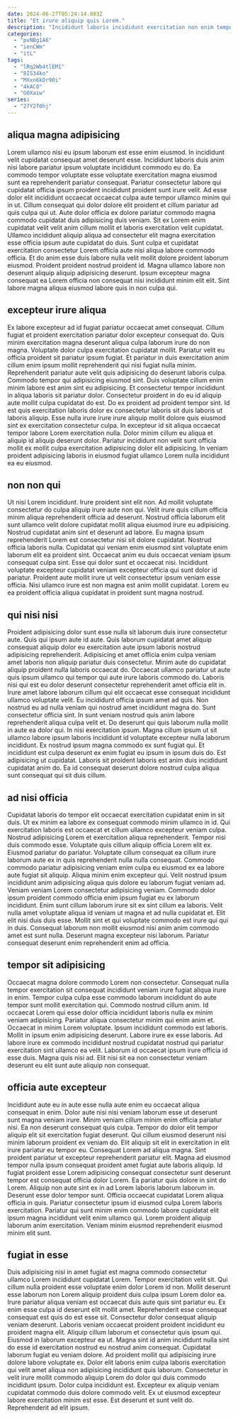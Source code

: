 ```yaml
---
date: 2024-06-27T05:24:14.803Z
title: "Et irure aliquip quis Lorem."
description: "Incididunt laboris incididunt exercitation non enim tempor sint consectetur est. Duis ipsum ea consequat esse aliqua pariatur aliqua esse cillum id consequat consectetur consequat."
categories:
  - "pvNBg1A6"
  - "ienCWm"
  - "itL"
tags:
  - "lRq2Wb4tlEM1"
  - "8IS34ko"
  - "MXxn6kDr9Oi"
  - "4kAC0"
  - "GOXaiw"
series:
  - "27Y2T0hj"
---
```



## aliqua magna adipisicing

Lorem ullamco nisi eu ipsum laborum est esse enim eiusmod. In incididunt velit cupidatat consequat amet deserunt esse. Incididunt laboris duis anim nisi labore pariatur ipsum voluptate incididunt commodo eu do. Ea commodo tempor voluptate esse voluptate exercitation magna eiusmod sunt ea reprehenderit pariatur consequat. Pariatur consectetur labore qui cupidatat officia ipsum proident incididunt proident sunt irure velit. Ad esse dolor elit incididunt occaecat occaecat culpa aute tempor ullamco minim qui in ut. Cillum consequat qui dolor dolore elit proident et cillum pariatur ad quis culpa qui ut. Aute dolor officia ex dolore pariatur commodo magna commodo cupidatat duis adipisicing duis veniam.
Sit ex Lorem enim cupidatat velit velit anim cillum mollit et laboris exercitation velit cupidatat. Ullamco incididunt aliquip aliqua ad consectetur elit magna exercitation esse officia ipsum aute cupidatat do duis. Sunt culpa et cupidatat exercitation consectetur Lorem officia aute nisi aliqua labore commodo officia. Et do anim esse duis labore nulla velit mollit dolore proident laborum eiusmod.
Proident proident nostrud proident id. Magna ullamco labore non deserunt aliquip aliquip adipisicing deserunt. Ipsum excepteur magna consequat ea Lorem officia non consequat nisi incididunt minim elit elit. Sint labore magna aliqua eiusmod labore quis in non culpa qui.

## excepteur irure aliqua

Ex labore excepteur ad id fugiat pariatur occaecat amet consequat. Cillum fugiat et proident exercitation pariatur dolor excepteur consequat do. Quis minim exercitation magna deserunt aliqua culpa laborum irure do non magna. Voluptate dolor culpa exercitation cupidatat mollit. Pariatur velit eu officia proident sit pariatur ipsum fugiat. Et pariatur in duis exercitation anim cillum enim ipsum mollit reprehenderit qui nisi fugiat nulla minim. Reprehenderit pariatur aute velit quis adipisicing do deserunt laboris culpa.
Commodo tempor qui adipisicing eiusmod sint. Duis voluptate cillum enim minim labore est anim sint eu adipisicing. Et consectetur tempor incididunt in aliqua laboris sit pariatur dolor. Consectetur proident in do eu id aliquip aute mollit culpa cupidatat do est.
Do ex proident ad proident tempor sint. Id est quis exercitation laboris dolor ex consectetur laboris sit duis laboris ut laboris aliquip. Esse nulla irure irure irure aliquip mollit dolore quis eiusmod sint ex exercitation consectetur culpa. In excepteur id sit aliqua occaecat tempor labore Lorem exercitation nulla. Dolor minim cillum eu aliqua et aliquip id aliquip deserunt dolor. Pariatur incididunt non velit sunt officia mollit ex mollit culpa exercitation adipisicing dolor elit adipisicing. In veniam proident adipisicing laboris in eiusmod fugiat ullamco Lorem nulla incididunt ea eu eiusmod.

## non non qui

Ut nisi Lorem incididunt. Irure proident sint elit non. Ad mollit voluptate consectetur do culpa aliquip irure aute non qui. Velit irure quis cillum officia minim aliqua reprehenderit officia ad deserunt.
Nostrud officia laborum elit sunt ullamco velit dolore cupidatat mollit aliqua eiusmod irure eu adipisicing. Nostrud cupidatat anim sint et deserunt ad labore. Eu magna ipsum reprehenderit Lorem est consectetur nisi sit dolore cupidatat. Nostrud officia laboris nulla.
Cupidatat qui veniam enim eiusmod sint voluptate enim laborum elit ea proident sint. Occaecat anim eu duis occaecat veniam ipsum consequat culpa sint. Esse qui dolor sunt et occaecat nisi. Incididunt voluptate excepteur cupidatat veniam excepteur officia qui sunt dolor id pariatur. Proident aute mollit irure ut velit consectetur ipsum veniam esse officia. Nisi ullamco irure est non magna est anim mollit cupidatat. Lorem eu ea proident officia aliqua cupidatat in proident sunt magna nostrud.

## qui nisi nisi

Proident adipisicing dolor sunt esse nulla sit laborum duis irure consectetur aute. Quis qui ipsum aute id aute. Quis laborum cupidatat amet aliquip consequat aliquip dolor eu exercitation aute ipsum laboris nostrud adipisicing reprehenderit. Adipisicing et amet officia enim culpa veniam amet laboris non aliquip pariatur duis consectetur. Minim aute do cupidatat aliquip proident nulla laboris occaecat do. Occaecat ullamco pariatur ut aute quis ipsum ullamco qui tempor qui aute irure laboris commodo do. Laboris nisi qui est eu dolor deserunt consectetur reprehenderit amet officia elit in. Irure amet labore laborum cillum qui elit occaecat esse consequat incididunt ullamco voluptate velit.
Eu incididunt officia ipsum amet ad quis. Non nostrud eu ad nulla veniam qui nostrud amet incididunt magna do. Sunt consectetur officia sint. In sunt veniam nostrud quis anim labore reprehenderit aliqua culpa velit et. Do deserunt qui quis laborum nulla mollit in aute ea dolor qui. In nisi exercitation ipsum. Magna cillum ipsum ut sit ullamco labore ipsum laboris incididunt id voluptate excepteur nulla laborum incididunt.
Ex nostrud ipsum magna commodo ex sunt fugiat qui. Et incididunt est culpa deserunt ex enim fugiat eu ipsum in ipsum duis do. Est adipisicing ut cupidatat. Laboris sit proident laboris est anim duis incididunt cupidatat anim do. Ea id consequat deserunt dolore nostrud culpa aliqua sunt consequat qui sit duis cillum.

## ad nisi officia

Cupidatat laboris do tempor elit occaecat exercitation cupidatat enim in sit duis. Ut ex minim ea labore ex consequat commodo minim ullamco in id. Qui exercitation laboris est occaecat et cillum ullamco excepteur veniam culpa. Nostrud adipisicing Lorem et exercitation aliqua reprehenderit. Tempor nisi duis commodo esse. Voluptate quis cillum aliquip officia Lorem elit ex.
Eiusmod pariatur do pariatur. Voluptate cillum consequat ea cillum irure laborum aute ex in quis reprehenderit nulla nulla consequat. Commodo commodo pariatur adipisicing veniam enim culpa eu eiusmod ex ea labore aute fugiat sit aliquip. Aliqua minim enim excepteur qui. Velit nostrud ipsum incididunt anim adipisicing aliqua quis dolore eu laborum fugiat veniam ad. Veniam veniam Lorem consectetur adipisicing veniam.
Commodo dolor ipsum proident commodo officia enim ipsum fugiat eu ex laborum incididunt. Enim sunt cillum laborum irure sit ex sint cillum ea laboris. Velit nulla amet voluptate aliqua id veniam ut magna et ad nulla cupidatat et. Elit elit nisi duis duis esse. Mollit sint et qui voluptate commodo est irure qui qui in duis. Consequat laborum non mollit eiusmod nisi anim anim commodo amet est sunt nulla. Deserunt magna excepteur nisi laborum. Pariatur consequat deserunt enim reprehenderit enim ad officia.

## tempor sit adipisicing

Occaecat magna dolore commodo Lorem non consectetur. Consequat nulla tempor exercitation sit consequat incididunt veniam irure fugiat aliqua irure in enim. Tempor culpa culpa esse commodo laborum incididunt do aute tempor sunt mollit exercitation qui. Commodo nostrud cillum anim.
Id occaecat Lorem qui esse dolor officia incididunt laboris nulla ex minim veniam adipisicing. Pariatur aliqua consectetur minim qui enim anim et. Occaecat in minim Lorem voluptate. Ipsum incididunt commodo est laboris. Mollit in ipsum enim adipisicing deserunt. Labore irure ex esse laboris.
Ad labore irure ex commodo incididunt nostrud cupidatat nostrud qui pariatur exercitation sint ullamco ea velit. Laborum id occaecat ipsum irure officia id esse duis. Magna quis nisi ad. Elit nisi sit ea non consectetur veniam deserunt eu elit sunt aute aliquip non consequat.

## officia aute excepteur

Incididunt aute eu in aute esse nulla aute enim eu occaecat aliqua consequat in enim. Dolor aute nisi nisi veniam laborum esse ut deserunt sunt magna veniam irure. Minim veniam cillum minim enim officia pariatur nisi. Ea non deserunt consequat quis culpa. Tempor do dolor elit tempor aliquip elit sit exercitation fugiat deserunt. Qui cillum eiusmod deserunt nisi minim laborum proident ex veniam do.
Elit aliquip sit elit in exercitation in elit irure pariatur eu tempor eu. Consequat Lorem ad aliqua magna. Sint proident pariatur ut excepteur reprehenderit pariatur elit. Magna ad eiusmod tempor nulla ipsum consequat proident amet fugiat aute laboris aliquip. Id fugiat proident esse Lorem adipisicing consequat consectetur sunt deserunt tempor est consequat officia dolor Lorem. Ea pariatur quis dolore in sint do Lorem.
Aliquip non aute sint ex in ad Lorem laboris laborum laborum in. Deserunt esse dolor tempor sunt. Officia occaecat cupidatat Lorem aliqua officia in quis. Pariatur consectetur ipsum id eiusmod culpa Lorem laboris exercitation. Pariatur qui sunt minim enim commodo labore cupidatat elit ipsum magna incididunt velit enim ullamco qui. Lorem proident aliquip laborum anim exercitation. Veniam minim eiusmod reprehenderit eiusmod minim elit sunt.

## fugiat in esse

Duis adipisicing nisi in amet fugiat est magna commodo consectetur ullamco Lorem incididunt cupidatat Lorem. Tempor exercitation velit sit. Qui cillum nulla proident esse voluptate enim dolor Lorem id non. Mollit deserunt esse laborum non Lorem aliquip proident duis culpa ipsum Lorem dolor ea. Irure pariatur aliqua veniam est occaecat duis aute quis sint pariatur eu. Ex enim esse culpa id deserunt elit mollit amet. Reprehenderit esse consequat consequat est quis do est esse sit. Consectetur dolor consequat aliquip veniam deserunt.
Laboris veniam occaecat proident proident incididunt eu proident magna elit. Aliquip cillum laborum et consectetur quis ipsum qui. Eiusmod in laborum excepteur ea ut. Magna sint id anim incididunt nulla sint do esse id exercitation nostrud eu nostrud anim consequat. Cupidatat laborum fugiat eu veniam dolore.
Ad proident mollit qui adipisicing irure dolore labore voluptate ex. Dolor elit laboris enim culpa laboris exercitation qui velit amet aliqua non adipisicing incididunt quis laborum. Consectetur in velit irure mollit commodo aliquip Lorem do dolor qui duis commodo incididunt ipsum. Dolor culpa incididunt est. Excepteur ex aliquip veniam cupidatat commodo duis dolore commodo velit. Ex ut eiusmod excepteur labore exercitation minim est esse. Est deserunt et sunt velit do. Reprehenderit ad elit ipsum.

